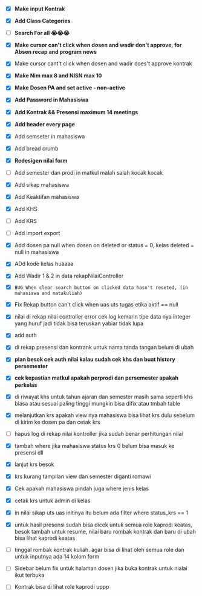 - [x] **Make input Kontrak**
- [x] **Add Class Categories**
- [ ] **Search For all 😭😭😭**
- [x] **Make cursor can't click when dosen and wadir don't approve, for Absen recap and program news**
- [x] Make cursor cant't click when dosen and wadir does't approve kontrak
- [x] **Make Nim max 8 and NISN max 10**
- [x] **Make Dosen PA and set active - non-active**
- [x] **Add Password in Mahasiswa**
- [x] **Add Kontrak && Presensi maximum 14 meetings**
- [x] **Add header every page**
- [x] Add semseter in mahasiswa
- [x] Add bread crumb
- [x] **Redesigen nilai form** 
- [ ] Add semester dan prodi in matkul malah salah kocak kocak
- [x] Add sikap mahasiswa
- [x] Add Keaktifan mahasiswa
- [x] Add KHS
- [ ] Add KRS
- [ ] Add import export 
- [x] Add dosen pa null when dosen on deleted or status = 0, kelas deleted = null in mahasiswa
- [x] ADd kode kelas huaaaa
- [x] Add Wadir 1 & 2 in data rekapNilaiController
- [x] `BUG When clear search button on clicked data hasn't reseted, (in mahasiswa and matakuliah) `

- [x] Fix Rekap button can't click when uas uts tugas etika aktif == null
- [x] nilai di rekap nilai controller error cek log kemarin tipe data nya integer yang huruf jadi tidak bisa teruskan yabiar tidak lupa
- [x] add auth

- [x] di rekap presensi  dan kontrank untuk nama tanda tangan belum di ubah
- [x] **plan besok cek auth nilai kalau sudah cek khs dan buat history persemester**
- [x]  **cek kepastian matkul apakah perprodi dan persemester apakah perkelas**
- [x] di riwayat khs untuk tahun ajaran dan semester masih sama seperti khs biasa atau sesuai paling tinggi mungkin bisa difix atau tmbah table
- [x] melanjutkan krs apakah view nya mahasiswa bisa lihat krs dulu sebelum di kirim ke dosen pa dan cetak krs
- [ ] hapus log di rekap nilai kontroller jika sudah benar perhitungan nilai
- [x] tambah where jika mahasiswa status krs 0 belum bisa masuk ke presensi dll
- [x] lanjut krs besok
- [x] krs kurang tampilan view dan semester diganti romawi
- [x] Cek apakah mahasiswa pindah juga where jenis kelas
- [x] cetak krs untuk admin di kelas 
- [x] in nilai sikap uts uas initinya itu belum ada filter where status_krs == 1
- [x] untuk hasil presensi sudah bisa dicek untuk semua role kaprodi keatas, besok tambah untuk resume, nilai baru rombak kontrak dan baru di ubah bisa lihat kaprodi keatas
- [ ] tinggal rombak kontrak kuliah. agar bisa di lihat oleh semua role dan untuk inputnya ada 14 kolom form 
- [ ] Sidebar belum fix untuk halaman dosen jika buka kontrak untuk nialai ikut terbuka 
- [ ] Kontrak bisa di lihat role kaprodi uppp
